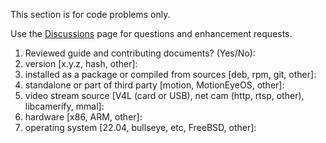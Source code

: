 This section is for code problems only.

Use the [Discussions](https://github.com/Motion-Project/motion/discussions) page for questions and enhancement requests.

1. Reviewed guide and contributing documents? (Yes/No):
2. version [x.y.z, hash, other]:
3. installed as a package or compiled from sources [deb, rpm, git, other]:
4. standalone or part of third party [motion, MotionEyeOS, other]:
5. video stream source [V4L (card or USB), net cam (http, rtsp, other), libcamerify, mmal]:
6. hardware [x86, ARM, other]:
7. operating system [22.04, bullseye, etc, FreeBSD, other]:

